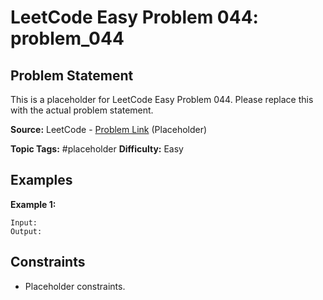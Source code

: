 # LeetCode Easy Problem 044: problem_044

## Problem Statement

This is a placeholder for LeetCode Easy Problem 044.
Please replace this with the actual problem statement.

**Source:** LeetCode - [Problem Link](https://leetcode.com/problems/problem-044/) (Placeholder)

**Topic Tags:** #placeholder
**Difficulty:** Easy

## Examples

**Example 1:**

```
Input:
Output:
```

## Constraints

- Placeholder constraints.
